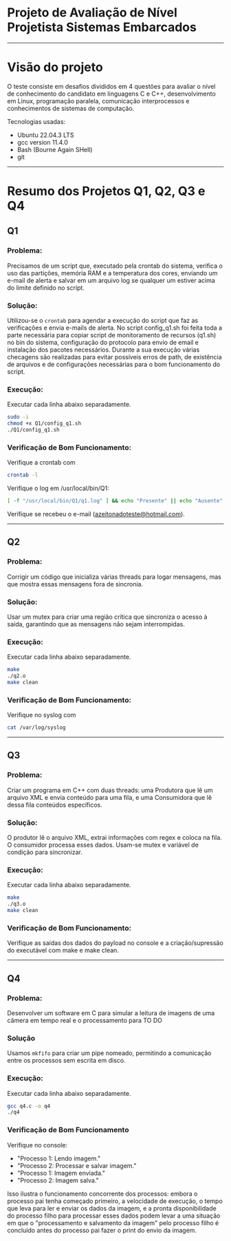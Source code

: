 # Projeto de Avaliação de Nível Projetista Sistemas Embarcados

---

# Visão do projeto
O teste consiste em desafios divididos em 4 questões para avaliar o nível de conhecimento do candidato em linguagens C e C++, desenvolvimento em Linux, programação paralela, comunicação interprocessos e conhecimentos de sistemas de computação.

Tecnologias usadas:
*   Ubuntu 22.04.3 LTS
*   gcc version 11.4.0
*   Bash (Bourne Again SHell)
*   git

---

# Resumo dos Projetos Q1, Q2, Q3 e Q4

## Q1

### Problema:
Precisamos de um script que, executado pela crontab do sistema, verifica o uso das partições, memória RAM e a temperatura dos cores, enviando um e-mail de alerta e salvar em um arquivo log se qualquer um estiver acima do limite definido no script.

### Solução:
Utilizou-se o `crontab` para agendar a execução do script que faz as verificações e envia e-mails de alerta.
No script config_q1.sh foi feita toda a parte necessária para copiar script de monitoramento de recursos (q1.sh) no bin do sistema, configuração do protocolo para envio de email e instalação dos pacotes necessários. Durante a sua execução várias checagens são realizadas para evitar possíveis erros de path, de existência de arquivos e de configurações necessárias para o bom funcionamento do script.

### Execução:
Executar cada linha abaixo separadamente.

```bash
sudo -i
chmod +x Q1/config_q1.sh
./Q1/config_q1.sh
```

### Verificação de Bom Funcionamento:
Verifique a crontab com 
```bash
crontab -l
```
Verifique o log em /usr/local/bin/Q1:
```bash
[ -f "/usr/local/bin/Q1/q1.log" ] && echo "Presente" || echo "Ausente"
```
Verifique se recebeu o e-mail (azeitonadoteste@hotmail.com).

---
## Q2

### Problema:
Corrigir um código que inicializa várias threads para logar mensagens, mas que mostra essas mensagens fora de sincronia.

### Solução:
Usar um mutex para criar uma região crítica que sincroniza o acesso à saída, garantindo que as mensagens não sejam interrompidas.

### Execução:

Executar cada linha abaixo separadamente.

```bash
make
./q2.o
make clean
```

### Verificação de Bom Funcionamento:
Verifique no syslog com 

```bash
cat /var/log/syslog
```

---
## Q3

### Problema:
Criar um programa em C++ com duas threads: uma Produtora que lê um arquivo XML e envia conteúdo para uma fila, e uma Consumidora que lê dessa fila conteúdos específicos.

### Solução:
O produtor lê o arquivo XML, extrai informações com regex e coloca na fila. O consumidor processa esses dados. Usam-se mutex e variável de condição para sincronizar.

### Execução:

Executar cada linha abaixo separadamente.

```bash
make
./q3.o
make clean
```

### Verificação de Bom Funcionamento:
Verifique as saídas dos dados do payload no console e a criação/supressão do executável com make e make clean.

---
## Q4

### Problema:
Desenvolver um software em C para simular a leitura de imagens de uma câmera em tempo real e o processamento para TO DO

### Solução
Usamos `mkfifo` para criar um pipe nomeado, permitindo a comunicação entre os processos sem escrita em disco.

### Execução:

Executar cada linha abaixo separadamente.

```bash
gcc q4.c -o q4
./q4
```

### Verificação de Bom Funcionamento
Verifique no console:
- "Processo 1: Lendo imagem."
- "Processo 2: Processar e salvar imagem."
- "Processo 1: Imagem enviada."
- "Processo 2: Imagem salva."

Isso ilustra o funcionamento concorrente dos processos: embora o processo pai tenha começado primeiro, a velocidade de execução, o tempo que leva para ler e enviar os dados da imagem, e a pronta disponibilidade do processo filho para processar esses dados podem levar a uma situação em que o "processamento e salvamento da imagem" pelo processo filho é concluído antes do processo pai fazer o print do envio da imagem.

